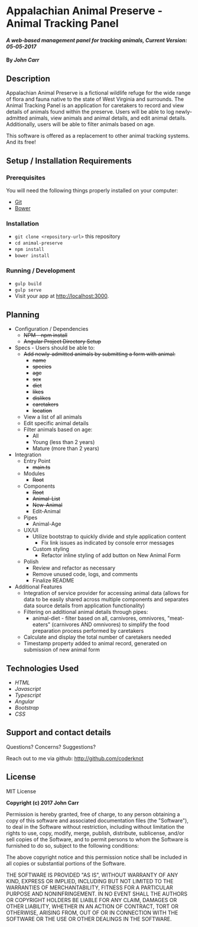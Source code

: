 # Appalachian Animal Preserve - Animal Tracking Panel

#### _A web-based management panel for tracking animals, Current Version: 05-05-2017_

#### By _**John Carr**_

## Description
Appalachian Animal Preserve is a fictional wildlife refuge for the wide range of flora and fauna native to the state of West Virginia and surrounds. The Animal Tracking Panel is an application for caretakers to record and view details of animals found within the preserve. Users will be able to log newly-admitted animals, view animals and animal details, and edit animal details. Additionally, users will be able to filter animals based on age.

This software is offered as a replacement to other animal tracking systems. And its free!

## Setup / Installation Requirements

### Prerequisites

You will need the following things properly installed on your computer:

* [Git](https://git-scm.com/)
* [Bower](https://bower.io/)

### Installation

* `git clone <repository-url>` this repository
* `cd animal-preserve`
* `npm install`
* `bower install`

### Running / Development

* `gulp build`
* `gulp serve`
* Visit your app at [http://localhost:3000](http://localhost:3000).

## Planning

  * Configuration / Dependencies
    * ~~NPM - npm install~~
    * ~~Angular Project Directory Setup~~
  * Specs - Users should be able to:
    * ~~Add newly-admitted animals by submitting a form with animal:~~
      * ~~name~~
      * ~~species~~
      * ~~age~~
      * ~~sex~~
      * ~~diet~~
      * ~~likes~~
      * ~~dislikes~~
      * ~~caretakers~~
      * ~~location~~
    * View a list of all animals
    * Edit specific animal details
    * Filter animals based on age:
      * All
      * Young (less than 2 years)
      * Mature (more than 2 years)
  * Integration
    * Entry Point
      * ~~main.ts~~
    * Modules
      * ~~Root~~
    * Components
      * ~~Root~~
      * ~~Animal-List~~
      * ~~New-Animal~~
      * Edit-Animal
    * Pipes
      * Animal-Age
    * UX/UI
      * Utilize bootstrap to quickly divide and style application content
        * Fix link issues as indicated by console error messages
      * Custom styling
        * Refactor inline styling of add button on New Animal Form
    * Polish
      * Review and refactor as necessary
      * Remove unused code, logs, and comments
      * Finalize README
  * Additional Features
    * Integration of service provider for accessing animal data (allows for data to be easily shared across multiple components and separates data source details from application functionality)
    * Filtering on additional animal details through pipes:
      * animal-diet - filter based on all, carnivores, omnivores, "meat-eaters" (carnivores AND omnivores) to simplify the food preparation process performed by caretakers
    * Calculate and display the total number of caretakers needed
    * Timestamp property added to animal record, generated on submission of new animal form

## Technologies Used
* _HTML_
* _Javascript_
* _Typescript_
* _Angular_
* _Bootstrap_
* _CSS_

## Support and contact details
Questions? Concerns? Suggestions?

Reach out to me via github:
<http://github.com/coderknot>

## License

MIT License

__Copyright (c) 2017 John Carr__

Permission is hereby granted, free of charge, to any person obtaining a copy of this software and associated documentation files (the "Software"), to deal in the Software without restriction, including without limitation the rights to use, copy, modify, merge, publish, distribute, sublicense, and/or sell copies of the Software, and to permit persons to whom the Software is furnished to do so, subject to the following conditions:

The above copyright notice and this permission notice shall be included in all copies or substantial portions of the Software.

THE SOFTWARE IS PROVIDED "AS IS", WITHOUT WARRANTY OF ANY KIND, EXPRESS OR IMPLIED, INCLUDING BUT NOT LIMITED TO THE WARRANTIES OF MERCHANTABILITY, FITNESS FOR A PARTICULAR PURPOSE AND NONINFRINGEMENT. IN NO EVENT SHALL THE AUTHORS OR COPYRIGHT HOLDERS BE LIABLE FOR ANY CLAIM, DAMAGES OR OTHER LIABILITY, WHETHER IN AN ACTION OF CONTRACT, TORT OR OTHERWISE, ARISING FROM, OUT OF OR IN CONNECTION WITH THE SOFTWARE OR THE USE OR OTHER DEALINGS IN THE SOFTWARE.
